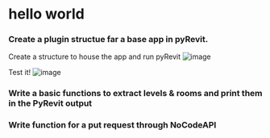 # hello world

### Create a plugin structue far a base app in pyRevit.
Create a structure to house the app and run pyRevit
![image](/base_app_code.png)

Test it!
![image](/base_app.png)

### Write a basic functions to extract levels & rooms and print them in the PyRevit output

### Write function for a put request through NoCodeAPI